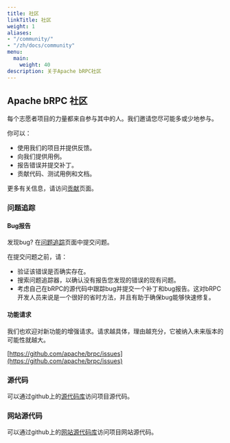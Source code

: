 ```yaml
---
title: 社区
linkTitle: 社区
weight: 1
aliases: 
- "/community/"
- "/zh/docs/community"
menu:
  main:
    weight: 40
description: 关于Apache bRPC社区
---
```

<!--
{% comment %}
Licensed to the Apache Software Foundation (ASF) under one or more
contributor license agreements.  See the NOTICE file distributed with
this work for additional information regarding copyright ownership.
The ASF licenses this file to you under the Apache License, Version 2.0
(the "License"); you may not use this file except in compliance with
the License.  You may obtain a copy of the License at

http://www.apache.org/licenses/LICENSE-2.0

Unless required by applicable law or agreed to in writing, software
distributed under the License is distributed on an "AS IS" BASIS,
WITHOUT WARRANTIES OR CONDITIONS OF ANY KIND, either express or implied.
See the License for the specific language governing permissions and
limitations under the License.
{% endcomment %}
-->

## Apache bRPC 社区

每个志愿者项目的力量都来自参与其中的人。我们邀请您尽可能多或少地参与。

你可以：

* 使用我们的项目并提供反馈。
* 向我们提供用例。
* 报告错误并提交补丁。
* 贡献代码、测试用例和文档。

更多有关信息，请访问[贡献](../contributing/)页面。


### 问题追踪

#### Bug报告

发现bug? 在[问题追踪](https://github.com/apache/brpc/issues)页面中提交问题。

在提交问题之前，请：

* 验证该错误是否确实存在。
* 搜索问题追踪器，以确认没有报告您发现的错误的现有问题。
* 考虑自己在bRPC的源代码中跟踪bug并提交一个补丁和bug报告。这对bRPC开发人员来说是一个很好的省时方法，并且有助于确保bug能够快速修复。



#### 功能请求

我们也欢迎对新功能的增强请求。请求越具体，理由越充分，它被纳入未来版本的可能性就越大。

  [https://github.com/apache/brpc/issues](https://github.com/apache/brpc/issues)


### 源代码

可以通过github上的[源代码库](https://github.com/apache/brpc)访问项目源代码。


### 网站源代码

可以通过github上的[网站源代码库](https://github.com/apache/brpc-website)访问项目网站源代码。

